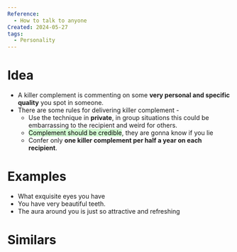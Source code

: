 ```yaml
---
Reference:
  - How to talk to anyone
Created: 2024-05-27
tags:
  - Personality
---
```

# Idea

* A killer complement is commenting on some **very personal and specific quality** you spot in someone. 
* There are some rules for delivering killer complement -
	- Use the technique in **private**, in group situations this could be embarrassing to the recipient and weird for others.
	- <mark style="background: #BBFABBA6;">Complement should be credible</mark>, they are gonna know if you lie
	- Confer only **one killer complement per half a year on each recipient**.

# Examples

- What exquisite eyes you have
- You have very beautiful teeth.
- The aura around you is just so attractive and refreshing

# Similars

